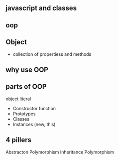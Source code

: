 ## javascript and classes

## oop

## Object
- collection of propertiess and methods

## why use OOP

## parts of OOP 
object literal

- Constructor function
- Prototypes
- Classes
- Instances (new, this)



## 4 pillers
Abstracton
Polymorphism
Inheritance
Polymorphism